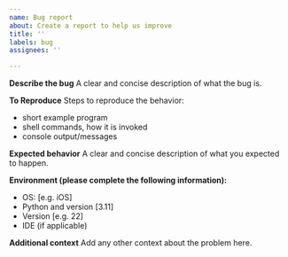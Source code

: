 ```yaml
---
name: Bug report
about: Create a report to help us improve
title: ''
labels: bug
assignees: ''

---
```


**Describe the bug**
A clear and concise description of what the bug is.

**To Reproduce**
Steps to reproduce the behavior:
* short example program
* shell commands, how it is invoked
* console output/messages

**Expected behavior**
A clear and concise description of what you expected to happen.

**Environment (please complete the following information):**
 - OS: [e.g. iOS]
 - Python and version [3.11]
 - Version [e.g. 22]
- IDE (if applicable)

**Additional context**
Add any other context about the problem here.
